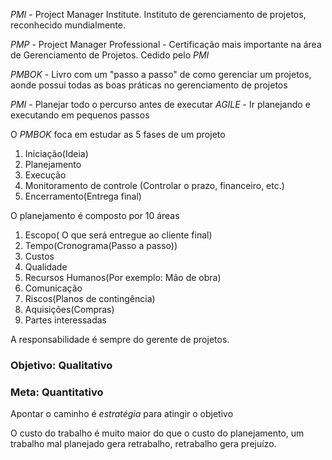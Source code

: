 *PMI* - Project Manager Institute. Instituto de gerenciamento de projetos, reconhecido mundialmente.

*PMP* - Project Manager Professional - Certificação mais importante na área de Gerenciamento de Projetos.
Cedido pelo *PMI* 

*PMBOK* - Livro com um "passo a passo" de como gerenciar um projetos, aonde possui todas as boas práticas no gerenciamento de projetos

*PMI* - Planejar todo o percurso antes de executar
*AGILE* - Ir planejando e executando em pequenos passos

O *PMBOK* foca em estudar as 5 fases de um projeto

1. Iniciação(Ideia)
2. Planejamento
3. Execução 
4. Monitoramento de controle (Controlar o prazo, financeiro, etc.)
5. Encerramento(Entrega final)

O planejamento é composto por 10 áreas
1. Escopo( O que será entregue ao cliente final)
2. Tempo(Cronograma(Passo a passo))
3. Custos
4. Qualidade
5. Recursos Humanos(Por exemplo: Mão de obra)
6. Comunicação
7. Riscos(Planos de contingência)
8. Aquisições(Compras)
9. Partes interessadas

A responsabilidade é sempre do gerente de projetos.


### Objetivo: Qualitativo
### Meta: Quantitativo
Apontar o caminho é *estratégia* para atingir o objetivo

O custo do trabalho é muito maior do que o custo do planejamento, um trabalho mal planejado gera retrabalho, retrabalho gera prejuízo.